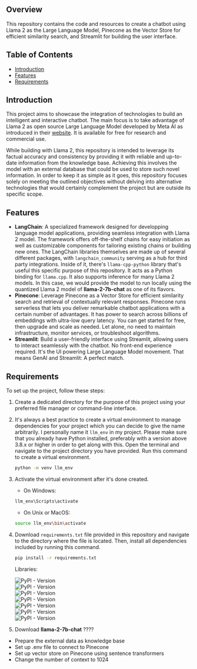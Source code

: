 ## Overview
This repository contains the code and resources to create a chatbot using Llama 2 as the Large Language Model, Pinecone as the Vector Store for efficient similarity search, and Streamlit for building the user interface.

## Table of Contents
- [Introduction](#introduction)
- [Features](#features)
- [Requirements](#requirements)

## Introduction
This project aims to showcase the integration of technologies to build an intelligent and interactive chatbot. The main focus is to take advantage of Llama 2 as open source Large Language Model developed by Meta AI as introduced in their [website](https://ai.meta.com/llama/). It is available for free for research and commercial use. 

While building with Llama 2, this repository is intended to leverage its factual accuracy and consistency by providing it with reliable and up-to-date information from the knowledge base. Achieving this involves the model with an external database that could be used to store such novel information. In order to keep it as simple as it goes, this repository focuses solely on meeting the outlined objectives without delving into alternative technologies that would certainly complement the project but are outside its specific scope. 

## Features
- **LangChain**: A specialized framework designed for developping language model applications, providing seamless integration with Llama 2 model. The framework offers off-the-shelf chains for easy initiation as well as customizable components for tailoring existing chains or building new ones. The LangChain libraries themselves are made up of several different packages, with `langchain_community` serving as a hub for third party integrations. Inside of it, there's `llama-cpp-python` library that's useful this specific purpose of this repository. It acts as a Python binding for `llama.cpp`. It also supports inference for many Llama 2 models. In this case, we would provide the model to run locally using the quantized Llama 2 model of **llama-2-7b-chat** as one of its flavors.
- **Pinecone**: Leverage Pinecone as a Vector Store for efficient similarity search and retrieval of contextually relevant responses. Pinecone runs serverless that lets you deliver remarkable chatbot applications with a certain number of advantages. It has power to search across billions of embeddings with ultra-low query latency. You can get started for free, then upgrade and scale as needed. Let alone, no need to maintain infrastructure, monitor services, or troubleshoot algorithms.  
- **Streamlit**: Build a user-friendly interface using Streamlit, allowing users to interact seamlessly with the chatbot. No front-end experience required. It's the UI powering Large Language Model movement. That means GenAI and Streamlit: A perfect match.

## Requirements
To set up the project, follow these steps:
1. Create a dedicated directory for the purpose of this project using your preferred file manager or command-line interface.
2. It's always a best practice to create a virtual environment to manage dependencies for your project which you can decide to give the name arbitrarily. I personally name it `llm_env` in my project. Please make sure that you already have Python installed, preferably with a version above 3.8.x or higher in order to get along with this. Open the terminal and navigate to the project directory you have provided. Run this command to create a virtual environment.

    ```bash
    python -m venv llm_env 
    ```

2. Activate the virtual environment after it's done created.
    - On Windows:

    ```bash
    llm_env\Scripts\activate
    ```

    - On Unix or MacOS:

    ```bash
    source llm_env\bin\activate
    ```

3. Download `requirements.txt` file provided in this repository and navigate to the directory where the file is located. Then, install all dependencies included by running this command.

   ```bash
   pip install -r requirements.txt
   ```

   Libraries:
   
    ![PyPI - Version](https://img.shields.io/pypi/v/streamlit?style=for-the-badge&label=Streamlit&color=%236666ff)<br>
    ![PyPI - Version](https://img.shields.io/pypi/v/langchain?style=for-the-badge&label=langchain&color=%23ff3300)<br>
    ![PyPI - Version](https://img.shields.io/pypi/v/easygoogletranslate?style=for-the-badge&label=easygoogletranslate&color=%23ffcc00)<br>
    ![PyPI - Version](https://img.shields.io/pypi/v/pinecone-client?style=for-the-badge&label=pinecone-client&color=%2333cc33)<br>
    ![PyPI - Version](https://img.shields.io/pypi/v/python-dotenv?style=for-the-badge&label=python-dotenv&color=%23ff66cc)<br>
    ![PyPI - Version](https://img.shields.io/pypi/v/sentence-transformers?style=for-the-badge&label=sentence-transformers&color=%2333cccc)<br>
    ![PyPI - Version](https://img.shields.io/pypi/v/llama-cpp-python?style=for-the-badge&label=llama-cpp-python&color=%23ff00ff)<br>

4. Download **llama-2-7b-chat**
????
- Prepare the external data as knowledge base
- Set up .env file to connect to Pinecone
- Set up vector store on Pinecone using sentence transformers
- Change the number of context to 1024
